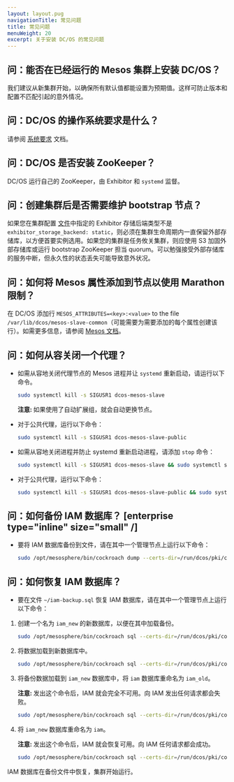 ```yaml
---
layout: layout.pug
navigationTitle: 常见问题
title: 常见问题
menuWeight: 20
excerpt: 关于安装 DC/OS 的常见问题
---
```



## 问：能否在已经运行的 Mesos 集群上安装 DC/OS？
我们建议从新集群开始，以确保所有默认值都能设置为预期值。这样可防止版本和配置不匹配引起的意外情况。

## 问：DC/OS 的操作系统要求是什么？
请参阅 [系统要求](/cn/1.11/installing/production/system-requirements/) 文档。

## 问：DC/OS 是否安装 ZooKeeper？
DC/OS 运行自己的 ZooKeeper，由 Exhibitor 和 `systemd` 监督。

## 问：创建集群后是否需要维护 bootstrap 节点？
如果您在集群配置 [文件](/1.11/installing/production/advanced-configuration/configuration-reference/)中指定的 Exhibitor 存储后端类型不是 `exhibitor_storage_backend: static`，则必须在集群生命周期内一直保留外部存储库，以方便首要实例选用。如果您的集群是任务攸关集群，则应使用 S3 加固外部存储库或运行 bootstrap ZooKeeper 担当 quorum。可以勉强接受外部存储库的服务中断，但永久性的状态丢失可能导致意外状况。

## 问：如何将 Mesos 属性添加到节点以使用 Marathon 限制？

在 DC/OS 添加行 `MESOS_ATTRIBUTES=<key>:<value>` to the file `/var/lib/dcos/mesos-slave-common`（可能需要为需要添加的每个属性创建该行）。如需更多信息，请参阅 [Mesos 文档](http://mesos.apache.org/documentation/latest/attributes-resources/)。

## 问：如何从容关闭一个代理？

- 如需从容地关闭代理节点的 Mesos 进程并让 `systemd` 重新启动，请运行以下命令。

    ```bash
    sudo systemctl kill -s SIGUSR1 dcos-mesos-slave
    ```

    <p class="message--note"><strong>注意: </strong> 如果使用了自动扩展组，就会自动更换节点。</p>

- 对于公共代理，运行以下命令：

    ```bash
    sudo systemctl kill -s SIGUSR1 dcos-mesos-slave-public
    ```

- 如需从容地关闭进程并防止 systemd 重新启动进程，请添加 `stop` 命令：

    ```bash
    sudo systemctl kill -s SIGUSR1 dcos-mesos-slave && sudo systemctl stop dcos-mesos-slave
    ```

- 对于公共代理，运行以下命令：

    ```bash
    sudo systemctl kill -s SIGUSR1 dcos-mesos-slave-public && sudo systemctl stop dcos-mesos-slave-public
    ```

## 问：如何备份 IAM 数据库？ [enterprise type="inline" size="small" /]

- 要将 IAM 数据库备份到文件，请在其中一个管理节点上运行以下命令：

    ```bash
    sudo /opt/mesosphere/bin/cockroach dump --certs-dir=/run/dcos/pki/cockroach --host=$(/opt/mesosphere/bin/detect_ip) iam > ~/iam-backup.sql
    ```

## 问：如何恢复 IAM 数据库？

- 要在文件 `~/iam-backup.sql` 恢复 IAM 数据库，请在其中一个管理节点上运行以下命令：

1. 创建一个名为 `iam_new` 的新数据库，以便在其中加载备份。

    ```bash
    sudo /opt/mesosphere/bin/cockroach sql --certs-dir=/run/dcos/pki/cockroach --host=$(/opt/mesosphere/bin/detect_ip) -e "CREATE DATABASE iam_new"
    ```

2. 将数据加载到新数据库中。

    ```bash
    sudo /opt/mesosphere/bin/cockroach sql --certs-dir=/run/dcos/pki/cockroach --host=$(/opt/mesosphere/bin/detect_ip) --database=iam_new < ~/iam-backup.sql
    ```

3. 将备份数据加载到 `iam_new` 数据库中，将 `iam` 数据库重命名为 `iam_old`。

    <p class="message--note"><strong>注意: </strong> 发出这个命令后，IAM 就会完全不可用。向 IAM 发出任何请求都会失败。</p>

    ```bash
    sudo /opt/mesosphere/bin/cockroach sql --certs-dir=/run/dcos/pki/cockroach --host=$(/opt/mesosphere/bin/detect_ip) -e "ALTER DATABASE iam RENAME TO iam_old"
    ```

4. 将 `iam_new` 数据库重命名为 `iam`。

    <p class="message--note"><strong>注意: </strong> 发出这个命令后，IAM 就会恢复可用。向 IAM 任何请求都会成功。</p>

    ```bash
    sudo /opt/mesosphere/bin/cockroach sql --certs-dir=/run/dcos/pki/cockroach --host=$(/opt/mesosphere/bin/detect_ip) -e "ALTER DATABASE iam_new RENAME TO iam"
    ```

IAM 数据库在备份文件中恢复，集群开始运行。
